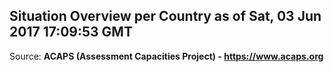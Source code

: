 ## Situation Overview per Country as of Sat, 03 Jun 2017 17:09:53 GMT

Source: **ACAPS (Assessment Capacities Project) - https://www.acaps.org**